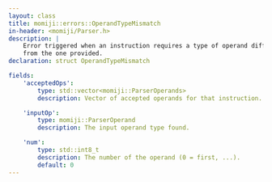 ```yaml
---
layout: class
title: momiji::errors::OperandTypeMismatch
in-header: <momiji/Parser.h>
description: |
    Error triggered when an instruction requires a type of operand different
    from the one provided.
declaration: struct OperandTypeMismatch

fields:
    'acceptedOps':
        type: std::vector<momiji::ParserOperands>
        description: Vector of accepted operands for that instruction.

    'inputOp':
        type: momiji::ParserOperand
        description: The input operand type found.

    'num':
        type: std::int8_t
        description: The number of the operand (0 = first, ...).
        default: 0
---
```

